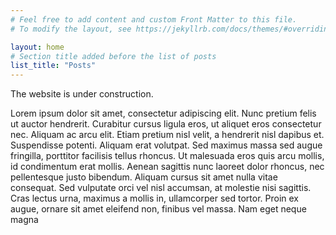 ```yaml
---
# Feel free to add content and custom Front Matter to this file.
# To modify the layout, see https://jekyllrb.com/docs/themes/#overriding-theme-defaults

layout: home
# Section title added before the list of posts
list_title: "Posts"
---
```


The website is under construction.

Lorem ipsum dolor sit amet, consectetur adipiscing elit. Nunc pretium felis ut auctor hendrerit. Curabitur cursus ligula eros, ut aliquet eros consectetur nec. Aliquam ac arcu elit. Etiam pretium nisl velit, a hendrerit nisl dapibus et. Suspendisse potenti. Aliquam erat volutpat. Sed maximus massa sed augue fringilla, porttitor facilisis tellus rhoncus. Ut malesuada eros quis arcu mollis, id condimentum erat mollis. Aenean sagittis nunc laoreet dolor rhoncus, nec pellentesque justo bibendum. Aliquam cursus sit amet nulla vitae consequat. Sed vulputate orci vel nisl accumsan, at molestie nisi sagittis. Cras lectus urna, maximus a mollis in, ullamcorper sed tortor. Proin ex augue, ornare sit amet eleifend non, finibus vel massa. Nam eget neque magna
